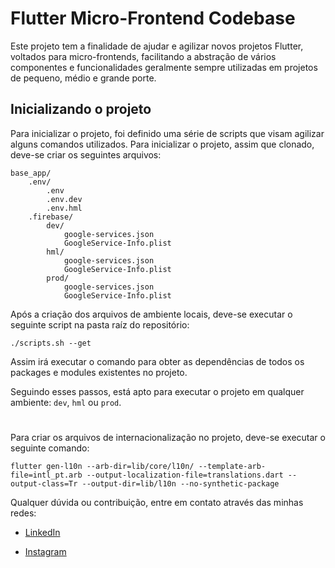 # Flutter Micro-Frontend Codebase

Este projeto tem a finalidade de ajudar e agilizar novos projetos Flutter, voltados para micro-frontends, facilitando a abstração de vários componentes e funcionalidades geralmente sempre utilizadas em projetos de pequeno, médio e grande porte.

## Inicializando o projeto

Para inicializar o projeto, foi definido uma série de scripts que visam agilizar alguns comandos utilizados. Para inicializar o projeto, assim que clonado, deve-se criar os seguintes arquivos:

```
base_app/
    .env/
        .env
        .env.dev
        .env.hml
    .firebase/
        dev/
            google-services.json
            GoogleService-Info.plist
        hml/
            google-services.json
            GoogleService-Info.plist
        prod/
            google-services.json
            GoogleService-Info.plist
```

Após a criação dos arquivos de ambiente locais, deve-se executar o seguinte script na pasta raíz do repositório:

`./scripts.sh --get`

Assim irá executar o comando para obter as dependências de todos os packages e modules existentes no projeto.

Seguindo esses passos, está apto para executar o projeto em qualquer ambiente: `dev`, `hml` ou `prod`.

#
Para criar os arquivos de internacionalização no projeto, deve-se executar o seguinte comando:


```
flutter gen-l10n --arb-dir=lib/core/l10n/ --template-arb-file=intl_pt.arb --output-localization-file=translations.dart --output-class=Tr --output-dir=lib/l10n --no-synthetic-package
```

Qualquer dúvida ou contribuição, entre em contato através das minhas redes:

- [LinkedIn](https://www.linkedin.com/in/leonardo-bido/)

- [Instagram](https://www.instagram.com/leobidoous/)
